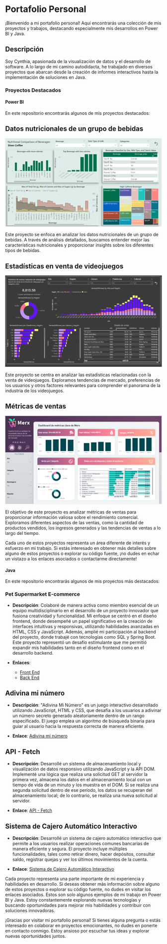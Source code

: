 # Portafolio Personal

¡Bienvenido a mi portafolio personal! Aquí encontrarás una colección de mis proyectos y trabajos, destacando especialmente mis desarrollos en Power BI y Java.

## Descripción

Soy Cynthia, apasionada de la visualización de datos y el desarrollo de software. A lo largo de mi camino autodidacta, he trabajado en diversos proyectos que abarcan desde la creación de informes interactivos hasta la implementación de soluciones en Java.

### Proyectos Destacados

#### Power BI

En este repositorio encontrarás algunos de mis proyectos destacados:

## Datos nutricionales de un grupo de bebidas
![Imagen del proyecto](/assets/cafe.png)

Este proyecto se enfoca en analizar los datos nutricionales de un grupo de bebidas. A través de análisis detallados, buscamos entender mejor las características nutricionales y proporcionar insights sobre los diferentes tipos de bebidas.

## Estadísticas en venta de videojuegos
![Imagen del proyecto](/assets/videogame.png)

Este proyecto se centra en analizar las estadísticas relacionadas con la venta de videojuegos. Exploramos tendencias de mercado, preferencias de los usuarios y otros factores relevantes para comprender el panorama de la industria de los videojuegos.

## Métricas de ventas
![Imagen del proyecto](/assets/merc.png)

El objetivo de este proyecto es analizar métricas de ventas para proporcionar información valiosa sobre el rendimiento comercial. Exploramos diferentes aspectos de las ventas, como la cantidad de productos vendidos, los ingresos generados y las tendencias de ventas a lo largo del tiempo.

Cada uno de estos proyectos representa un área diferente de interés y esfuerzo en mi trabajo. Si estás interesado en obtener más detalles sobre alguno de estos proyectos o explorar su código fuente, ¡no dudes en echar un vistazo a los enlaces asociados o contactarme directamente!

#### Java

En este repositorio encontrarás algunos de mis proyectos más destacados:

### Pet Supermarket E-commerce

- **Descripción**: Colaboré de manera activa como miembro esencial de un equipo multidisciplinario en el desarrollo de un proyecto innovador que fusiona creatividad y funcionalidad. Mi enfoque se centró en el diseño frontend, donde desempeñé un papel significativo en la creación de interfaces intuitivas y responsivas, utilizando habilidades avanzadas en HTML, CSS y JavaScript. Además, amplié mi participación al backend del proyecto, donde trabajé con tecnologías como SQL y Spring Boot. Este proyecto representó un desafío estimulante que me permitió expandir mis habilidades tanto en el diseño frontend como en el desarrollo backend.

- **Enlaces**:
  - [Front End](https://github.com/alefecad/Kombat-Koders-FE)
  - [Back End](https://github.com/alefecad/Kombat-Koders-BE)

## Adivina mi número

- **Descripción**: "Adivina Mi Número" es un juego interactivo desarrollado utilizando JavaScript, HTML y CSS, que desafía a los usuarios a adivinar un número secreto generado aleatoriamente dentro de un rango especificado. El juego emplea un algoritmo de búsqueda binaria para guiar al usuario hacia la respuesta correcta de manera eficiente.

- **Enlace**: [Adivina mi número](https://cyroguer.github.io/adivinaMiNumero/)

## API - Fetch

- **Descripción**: Desarrollé un sistema de almacenamiento local y visualización de datos responsivo utilizando JavaScript y la API DOM. Implementé una lógica que realiza una solicitud GET al servidor la primera vez, almacena los datos en el almacenamiento local con un tiempo de vida de un minuto y los muestra en el DOM. Si se realiza una segunda solicitud dentro de ese período, los datos se recuperan del almacenamiento local; de lo contrario, se realiza una nueva solicitud al servidor.

- **Enlace**: [API - Fetch](https://cyroguer.github.io/ApiFetch/)

## Sistema de Cajero Automático Interactivo

- **Descripción**: Desarrollé un sistema de cajero automático interactivo que permite a los usuarios realizar operaciones comunes bancarias de manera eficiente y segura. El proyecto incluye múltiples funcionalidades, tales como retirar dinero, hacer depósitos, consultar saldo, registrar quejas y ver los últimos movimientos de la cuenta.

- **Enlace**: [Sistema de Cajero Automático Interactivo](https://replit.com/@cynthiarosalesg/Java-Practica-Cajero#Main.java)

Cada proyecto representa una parte importante de mi experiencia y habilidades en desarrollo. Si deseas obtener más información sobre alguno de estos proyectos o explorar su código fuente, no dudes en visitar los enlaces asociados.
Estos son solo algunos ejemplos de mi trabajo en Power BI y Java. Estoy constantemente explorando nuevas tecnologías y buscando oportunidades para mejorar mis habilidades y contribuir con soluciones innovadoras.

¡Gracias por visitar mi portafolio personal! Si tienes alguna pregunta o estás interesado en colaborar en proyectos emocionantes, no dudes en ponerte en contacto conmigo. Estoy ansioso por escuchar tus ideas y explorar nuevas oportunidades juntos.
